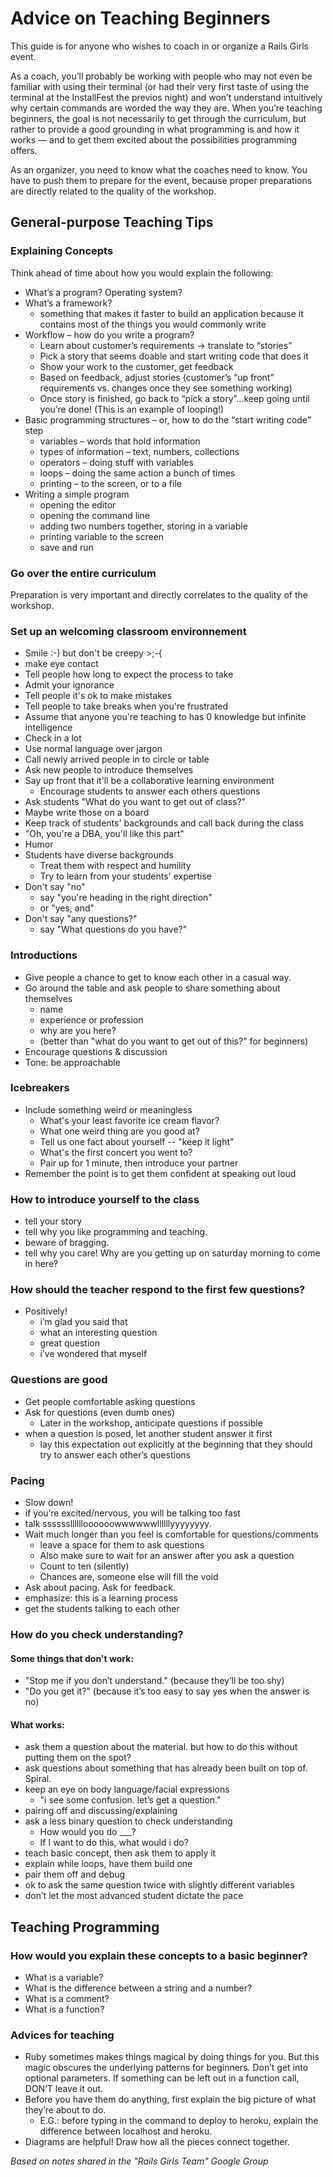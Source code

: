 # Advice on Teaching Beginners

This guide is for anyone who wishes to coach in or organize a Rails Girls event.

As a coach, you’ll probably be working with people who may not even be familiar with using their terminal (or had their very first taste of using the terminal at the InstallFest the previos night) and won’t understand intuitively why certain commands are worded the way they are. When you’re teaching beginners, the goal is not necessarily to get through the curriculum, but rather to provide a good grounding in what programming is and how it works — and to get them excited about the possibilities programming offers.

As an organizer, you need to know what the coaches need to know. You have to push them to prepare for the event, because proper preparations are directly related to the quality of the workshop.

## General-purpose Teaching Tips

### Explaining Concepts

Think ahead of time about how you would explain the following:

* What’s a program? Operating system?
* What’s a framework?
	* something that makes it faster to build an application because it contains most of the things you would commonly write
* Workflow – how do you write a program?
	* Learn about customer’s requirements -> translate to “stories”
	* Pick a story that seems doable and start writing code that does it
	* Show your work to the customer, get feedback
	* Based on feedback, adjust stories (customer’s “up front” requirements vs. changes once they see something working)
	* Once story is finished, go back to “pick a story”...keep going until you’re done! (This is an example of looping!)
* Basic programming structures – or, how to do the “start writing code” step
	* variables – words that hold information
	* types of information – text, numbers, collections
	* operators – doing stuff with variables
	* loops – doing the same action a bunch of times
	* printing – to the screen, or to a file
* Writing a simple program
	* opening the editor
	* opening the command line
	* adding two numbers together, storing in a variable
	* printing variable to the screen
	* save and run

### Go over the entire curriculum

Preparation is very important and directly correlates to the quality of the workshop.

### Set up an welcoming classroom environnement

* Smile :-) but don't be creepy >;-{
* make eye contact
* Tell people how long to expect the process to take
* Admit your ignorance
* Tell people it's ok to make mistakes
* Tell people to take breaks when you're frustrated
* Assume that anyone you're teaching to has 0 knowledge but infinite intelligence
* Check in a lot
* Use normal language over jargon
* Call newly arrived people in to circle or table
* Ask new people to introduce themselves
* Say up front that it'll be a collaborative learning environment
	* Encourage students to answer each others questions
* Ask students "What do you want to get out of class?"
* Maybe write those on a board
* Keep track of students' backgrounds and call back during the class
* "Oh, you're a DBA, you'll like this part"
* Humor
* Students have diverse backgrounds
	* Treat them with respect and humility
	* Try to learn from your students' expertise
* Don't say "no"
	* say "you're heading in the right direction"
	* or "yes, and"
* Don't say "any questions?"
	* say "What questions do you have?"

### Introductions

* Give people a chance to get to know each other in a casual way.
* Go around the table and ask people to share something about themselves
	* name
	* experience or profession
	* why are you here?
	* (better than "what do you want to get out of this?" for beginners)
* Encourage questions & discussion
* Tone: be approachable

### Icebreakers

* Include something weird or meaningless
	* What's your least favorite ice cream flavor?
	* What one weird thing are you good at?
	* Tell us one fact about yourself -- "keep it light"
	* What's the first concert you went to?
	* Pair up for 1 minute, then introduce your partner
* Remember the point is to get them confident at speaking out loud

### How to introduce yourself to the class

* tell your story
* tell why you like programming and teaching.
* beware of bragging.
* tell why you care! Why are you getting up on saturday morning to come in here?

### How should the teacher respond to the first few questions?

* Positively!
	* i’m glad you said that
	* what an interesting question
	* great question
	* i’ve wondered that myself

### Questions are good

* Get people comfortable asking questions
* Ask for questions (even dumb ones)
	* Later in the workshop, anticipate questions if possible
* when a question is posed, let another student answer it first
	* lay this expectation out explicitly at the beginning that they should try to answer each other’s questions

### Pacing

* Slow down!
* if you’re excited/nervous, you will be talking too fast
* talk sssssslllllloooooowwwwwwllllllyyyyyyyy.
* Wait much longer than you feel is comfortable for questions/comments
	* leave a space for them to ask questions
	* Also make sure to wait for an answer after you ask a question
	* Count to ten (silently)
	* Chances are, someone else will fill the void
* Ask about pacing. Ask for feedback.
* emphasize: this is a learning process
* get the students talking to each other

### How do you check understanding?

#### Some things that don't work:

* "Stop me if you don’t understand." (because they’ll be too shy)
* "Do you get it?" (because it’s too easy to say yes when the answer is no)

#### What works:

* ask them a question about the material. but how to do this without putting them
on the spot?
* ask questions about something that has already been built on top of. Spiral.
* keep an eye on body language/facial expressions
	* "i see some confusion. let’s get a question."
* pairing off and discussing/explaining
* ask a less binary question to check understanding
	* How would you do ___?
	* If I want to do this, what would i do?
* teach basic concept, then ask them to apply it
* explain while loops, have them build one
* pair them off and debug
* ok to ask the same question twice with slightly different variables
* don’t let the most advanced student dictate the pace

## Teaching Programming

### How would you explain these concepts to a basic beginner?

* What is a variable?
* What is the difference between a string and a number?
* What is a comment?
* What is a function?

### Advices for teaching

* Ruby sometimes makes things magical by doing things for you. But this magic obscures the underlying patterns for beginners. Don’t get into optional parameters. If something can be left out in a function call, DON’T leave it out.
* Before you have them do anything, first explain the big picture of what they’re about to do.
	* E.G.: before typing in the command to deploy to heroku, explain the difference between localhost and heroku.
* Diagrams are helpful! Draw how all the pieces connect together.

*Based on notes shared in the "Rails Girls Team" Google Group*

